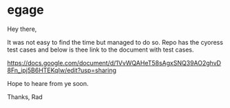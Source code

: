# egage
Hey there,

It was not easy to find the time but managed to do so. 
Repo has the cyoress test cases and below is thee link
to the document with test cases.

https://docs.google.com/document/d/1VvWQAHeT58sAgxSNQ39AO2ghvD8Fn_ipj5B6HTEKqIw/edit?usp=sharing

Hope to heare from ye soon.

Thanks,
Rad
